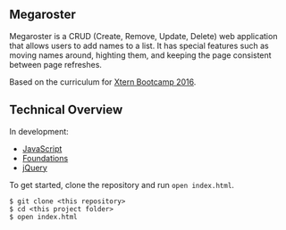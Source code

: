 ## Megaroster 

Megaroster is a CRUD (Create, Remove, Update, Delete) web application that allows users to add names to a list. It has special features such as moving names around, highting them, and keeping the page consistent between page refreshes. 

Based on the curriculum for [Xtern Bootcamp 2016](http://bootcamp16.getfretless.com/).


## Technical Overview
In development: 
* [JavaScript](https://developer.mozilla.org/en-US/docs/Web/JavaScript/About_JavaScript)
* [Foundations](http://foundation.zurb.com/)
* [jQuery](https://jquery.com/)

To get started, clone the repository and run `open index.html`.

```shell
$ git clone <this repository>
$ cd <this project folder>
$ open index.html
```
